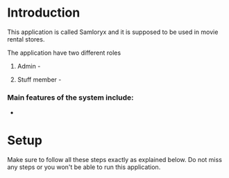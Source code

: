 # Introduction

This application is called Samloryx and it is supposed to be used in movie rental stores.

The application have two different roles
1. Admin - 


2. Stuff member -


### Main features of the system include:
  - 

# Setup
Make sure to follow all these steps exactly as explained below. Do not miss any steps or you won't be able to run this application.
